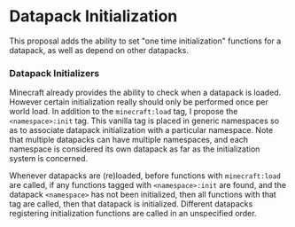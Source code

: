 <h1>Datapack Initialization</h1>

This proposal adds the ability to set "one time initialization" functions for a datapack, as well as depend on other datapacks. 





<h3>Datapack Initializers</h3>

Minecraft already provides the ability to check when a datapack is loaded. 
However certain initialization really should only be performed once per world load. 
In addition to the `minecraft:load` tag, I propose the `<namespace>:init` tag. This vanilla tag is placed in generic namespaces so as to associate datapack initialization with a particular namespace. Note that multiple datapacks can have multiple namespaces, and each namespace is considered its own datapack as far as the initialization system is concerned. 

Whenever datapacks are (re)loaded, before functions with `minecraft:load` are called, if any functions tagged with `<namespace>:init` are found, and the datapack `<namespace>` has not been initialized, then all functions with that tag are called, then that datapack is initialized. 
Different datapacks registering initialization functions are called in an unspecified order.




